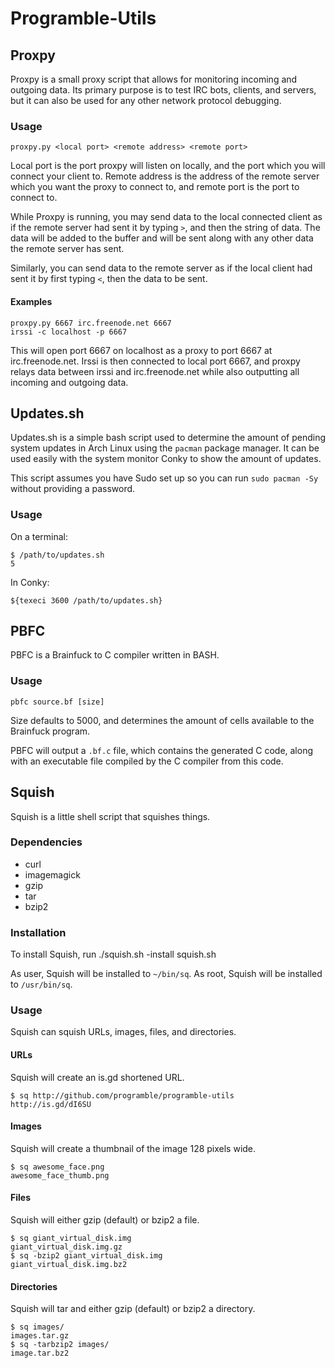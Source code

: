 Programble-Utils
================

Proxpy
------

Proxpy is a small proxy script that allows for monitoring incoming and
outgoing data. Its primary purpose is to test IRC bots, clients, and
servers, but it can also be used for any other network protocol
debugging.

### Usage

    proxpy.py <local port> <remote address> <remote port>

Local port is the port proxpy will listen on locally, and the port
which you will connect your client to. Remote address is the address
of the remote server which you want the proxy to connect to, and
remote port is the port to connect to.

While Proxpy is running, you may send data to the local connected
client as if the remote server had sent it by typing `>`, and then the
string of data. The data will be added to the buffer and will be sent
along with any other data the remote server has sent.

Similarly, you can send data to the remote server as if the local
client had sent it by first typing `<`, then the data to be sent.

#### Examples

    proxpy.py 6667 irc.freenode.net 6667
    irssi -c localhost -p 6667

This will open port 6667 on localhost as a proxy to port 6667 at
irc.freenode.net. Irssi is then connected to local port 6667, and
proxpy relays data between irssi and irc.freenode.net while also
outputting all incoming and outgoing data.

Updates.sh
----------

Updates.sh is a simple bash script used to determine the amount of
pending system updates in Arch Linux using the `pacman` package
manager. It can be used easily with the system monitor Conky to show
the amount of updates.

This script assumes you have Sudo set up so you can run `sudo pacman
-Sy` without providing a password.

### Usage

On a terminal:

    $ /path/to/updates.sh
    5

In Conky:

    ${texeci 3600 /path/to/updates.sh}


PBFC
----

PBFC is a Brainfuck to C compiler written in BASH.

### Usage

    pbfc source.bf [size]

Size defaults to 5000, and determines the amount of cells available to
the Brainfuck program.

PBFC will output a `.bf.c` file, which contains the generated C code,
along with an executable file compiled by the C compiler from this
code.

Squish
------

Squish is a little shell script that squishes things.

### Dependencies

 * curl
 * imagemagick
 * gzip
 * tar
 * bzip2

### Installation

To install Squish, run
    ./squish.sh -install squish.sh

As user, Squish will be installed to `~/bin/sq`. As root, Squish will
be installed to `/usr/bin/sq`.

### Usage

Squish can squish URLs, images, files, and directories.

#### URLs

Squish will create an is.gd shortened URL.

    $ sq http://github.com/programble/programble-utils
    http://is.gd/dI6SU

#### Images

Squish will create a thumbnail of the image 128 pixels wide.

    $ sq awesome_face.png
    awesome_face_thumb.png
    
#### Files

Squish will either gzip (default) or bzip2 a file.

    $ sq giant_virtual_disk.img
    giant_virtual_disk.img.gz
    $ sq -bzip2 giant_virtual_disk.img
    giant_virtual_disk.img.bz2

#### Directories

Squish will tar and either gzip (default) or bzip2 a directory.

    $ sq images/
    images.tar.gz
    $ sq -tarbzip2 images/
    image.tar.bz2
    
